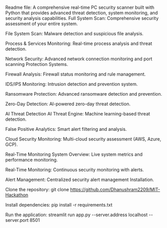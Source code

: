 Readme file:
A comprehensive real-time PC security scanner built with Python that provides advanced threat detection, system monitoring, and security analysis capabilities.
Full System Scan: Comprehensive security assessment of your entire system.

File System Scan: Malware detection and suspicious file analysis.

Process & Services Monitoring: Real-time process analysis and threat detection.

Network Security: Advanced network connection monitoring and port scanning
   Protection Systems.

Firewall Analysis: Firewall status monitoring and rule management.

IDS/IPS Monitoring: Intrusion detection and prevention system.

Ransomware Protection: Advanced ransomware detection and prevention.

Zero-Day Detection: AI-powered zero-day threat detection.

AI Threat Detection
AI Threat Engine: Machine learning-based threat detection.

False Positive Analytics: Smart alert filtering and analysis.

Cloud Security Monitoring: Multi-cloud security assessment (AWS, Azure, GCP).

Real-Time Monitoring
System Overview: Live system metrics and performance monitoring.

Real-Time Monitoring: Continuous security monitoring with alerts.

Alert Management: Centralized security alert management Installation.

Clone the repository:
git clone https://github.com/Dhanushram2209/MIT-Hackathon

Install dependencies:
pip install -r requirements.txt

Run the application: streamlit run app.py --server.address localhost --server.port 8501